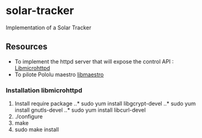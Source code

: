 # solar-tracker
Implementation of a Solar Tracker

## Resources
* To implement the httpd server that will expose the control API : [Libmicrohttpd](https://www.gnu.org/software/libmicrohttpd/)
* To pilote Pololu maestro [libmaestro](https://github.com/pdehn/libmaestro)

### Installation libmicrohttpd
1. Install require package
..* sudo yum install libgcrypt-devel
..* sudo yum install gnutls-devel
..* sudo yum install libcurl-devel
2. ./configure
3. make
4. sudo make install